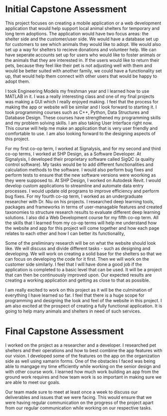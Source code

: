 # Initial Capstone Assessment

This project focuses on creating a mobile application or a web development application that would help support local animal shelters for temporary and long term adoptions. The application would have two focus areas: the shelter side and the customer/user side. We would have a database set up for customers to see which animals they would like to adopt. We would also set up a way for shelters to recieve donations and volunteer help. We can have seperate accounts set up for users who would like to foster animals or the animals that they are interested in. If the users would like to return their pets, because they feel like their pet is not adjusting well with them and would be better suited with another family, we could have a functionality set up, that would help them connect with other users that would be happy to adopt them. 

I took Engineering Models my freshman year and I learned how to use MATLAB in it. I was a really interesting class and one of my final projects was making a GUI which I really enjoyed making. I feel that the process for making the app or website will be similar and I look forward to starting it. I took programming courses such as C++, Python, Data Structures and Database Design. These courses have strengthened my programming skills and my problem solving skills. I am also taking User Interface right now. This course will help me make an application that is very user friendly and comfortable to use. I am also looking forward to the designing aspects of this project.

For my first co-op term, I worked at Signalysis, and for my second and third co-op terms, I worked at SHP Design, as a Software Developer. At Signalysis, I developed their proprietary software called SigQC (a quality control software). My tasks would be to add different functionalities and calculation methods to the software. I would also perform bug fixes and perform tests to ensure that the new software versions were woorking as they were supposed to. At SHP Design, I worked on Autodesk Revit. I would develop custom applications to streamline and automate data entry processes. I would update old programs to improve efficiency and perform bug fixes. For my fourth co-op term, I worked as an undergraduate researcher with Dr. Niu on his projects. I researched deep learning tools, packages and frameworks in terms of user-managable features and created taxonomies to structure research results to evaluate different deep learning solutions. I also did a Web Development course for my fifth co-op term. All the skills that I learned from my co-op terms will help me understand how the website and app for this project will come together and how each page relates to each other and how I can better its functionality, 

Some of the preliminary research will be on what the website should look like. We will discuss and divide different tasks - such as designing and developing. We will work on creating a solid base for the shelters so that we can focus on developing the code for it first. Then we will work on the customer side similarly. I feel that I will have done a good job if the application is completed to a basic level that can be used. It will be a project that can then be continuously improved upon. Our expected results are creating a working application and getting as close to that as possible.

I am really excited to work on this project as it will be the culmination of everything I have learned so far. I feel that there is a huge scope for programming and designing the look and feel of the website in this project. I am also excited at the prospect of creating a fully functional application. It is going to help many animals and shelters in need of such services. 

# Final Capstone Assessment
I worked on the project as a researcher and a developer. I researched pet shelters and their operations and how to best combine the app features with our vision. I developed some of the features on the app on the organization side as well using xamarin forms. One of the obstacles I faced was being able to mangage my time efficiently while working on the senior design and with other course work. I learned how much work building an app from the ground work requires and how team work is so important in making sure we are able to meet our goals. 

Our team made sure to meet at least once a week to discuss our deliverables and issues that we were facing. This would ensure that we were having regular communication on the progress of the project apart from our regular communication while working on our respective tasks.
